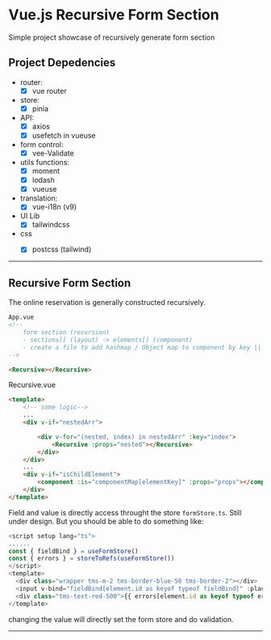 # Vue.js Recursive Form Section
Simple project showcase of recursively generate form section

## Project Depedencies
- router:
  - [x] vue router
- store:
  - [x] pinia
- API: 
  - [x] axios
  - [x] usefetch in vueuse
- form control:
  - [x] vee-Validate
- utils functions:
  - [x] moment
  - [x] lodash
  - [x] vueuse
- translation:
  - [x] vue-i18n (v9)
- UI Lib
  - [x] tailwindcss
- css
  - [x] postcss (tailwind)


---
## Recursive Form Section
The online reservation is generally constructed recursively.

```html
App.vue
<!-- 
	form section (recursion)
	- sections[] (layout) -> elements[] (component)
	- create a file to add hashmap / Object map to component by key || a stupid way: hardcode the component by if else 
-->

<Recursive></Recursive>
```

Recursive.vue
```html
<template>
	<!-- some logic-->
	...
	<div v-if="nestedArr">

		<div v-for="(nested, index) in nestedArr" :key="index">
			<Recursive :props="nested"></Recursive>
		</div>
	</div>
	...
	<div v-if="isChildElement">
		<component :is="componentMap[elementKey]" :props="props"></component>
	</div>
</template>
```

Field and value is directly access throught the store `formStore.ts`. Still under design. But you should be able to do something like:
```ts
<script setup lang="ts">
......
const { fieldBind } = useFormStore()
const { errors } = storeToRefs(useFormStore())
</script>
<template>
  <div class="wrapper tms-m-2 tms-border-blue-50 tms-border-2"></div>
  <input v-bind="fieldBind[element.id as keyof typeof fieldBind]" :placeholder="element[`name_l${locale.LangKey}`]" />
  <div class="tms-text-red-500">{{ errors[element.id as keyof typeof errors] }}</div>
</template>
```

changing the value will directly set the form store and do validation.

---
